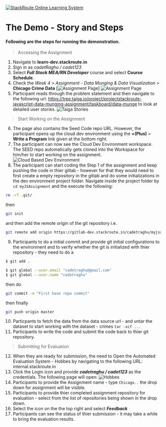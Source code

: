 [![StackRoute Online Learning System](http://stackroute.in/images/logo.jpg)](https://learn-dev.stackroute.in)
# The Demo - Story and Steps
#### Following are the steps for running the demonstration.
> Accessing the Assignment
  1. Navigate to **learn-dev.stackroute.in**
  2. Sign in as *cadetRaghu / cadet123* 
  3. Select ***Full Stack MEA/RN Developer*** course and select ****Course Schedule****.
  4. Check the *Week 4* > *Assignment - Data Munging & Data Visualization* > **Chicago Crime Data**
[![Assignment Page](https://lh5.googleusercontent.com/jQiwN0RRir8W_SwBXseokbmUw7SX9mYAUwkaeYsco7sgujx0622XRqKhN06rHOLxbIfnTN3lFqCX7Oc=w2560-h1452-rw)]
![Assignment Page](https://lh3.googleusercontent.com/GX6YtvAazu37MlJ4_zZ94yd4xiaJUg8P-6eZAhoCdcBO9Z4xzLUlrb2sCNjkyBMinIHWwHVFcEB97KM=w2560-h1452-rw)
  5. Participant reads through the problem statement and then navigate to the following url:
  https://tree.taiga.io/project/projectstackroute-javascript-data-munging-assignment/taskboard/data-munge
 to look at detailed user stories.
 ![Taiga Stories](https://lh6.googleusercontent.com/BMeTpam7hp4UP6kiVJtZPhz7BQbO0PruuL25j-ddbXGozSEBmJbXfCAiBnLensAmvPnUmID3XAUXx9k=w2560-h1452-rw)
 > Start Working on the Assignment
 6. The page also contains the Seed Code repo URL. However, the participant opens up the cloud dev environment using the ***+*****(Plus)** > **Write a Program** link given at the bottom right.
 7. The participant can now see the Cloud Dev Environment workspace. The SEED repo automatically gets cloned into the Workspace for him/her to start working on the assignment.
![Cloud Based Dev Environment](https://lh6.googleusercontent.com/5hPxl1nZWj-qF1YJcq1-fn_g1zeJufFhDGVqpaqKTgVX62mHQ6TSaOjeISDKrsKSRZ6Z4CgGBGwyePc=w2560-h1452-rw)
 8. The participant can start coding the Step 1 of the assignment and keep pushing the code in thier gitlab - however for that they would need to first create a empty repository in the gitlab and do some initializations in the dev environment project folder. Navigate inside the project folder by ```cd myJSAssignment``` and the execute the following: 
 ```sh
 rm -rf .git/
 ``` 
 then 
 ```sh 
 git init
 ``` 
 and then add the remote origin of the git repository i.e. 
 ```sh 
 git remote add origin https://gitlab-dev.stackroute.in/cadetraghu/myjsassignment.git
 ```
 9. Participants to do a initial commit and provide git initial configurations to the environment and to verify whether the git is initialized with thier repository - they need to do a
 ```sh
 $ git add .
 ````
 ```sh
 $ git global --user.email "cadetraghu@gmail.com"
 $ git global --user.name "cadetraghu"
 ```
 then do 
 ```sh
 git commit -m "First base repo commit"
 ```
 then finally 
 ```sh
 git push origin master
 ```
 10. Particpants to fetch the data from the data source url - and untar the dataset to start working with the dataset - crimes
 ```tar -xcf ...  ```
 11. Participants to write the code and submit the code back to thier git repository. 
 > Submitting for Evaluation
 12. When they are ready for submission, the need to Open the Automated Evaluation System - Hobbes by navigating to the following URL:
 internal.stackroute.in
 13. Click the Login icon and provide ***cadetraghu / cadet123*** as the credentials. The following page will open:
![Hobbes](https://lh5.googleusercontent.com/quDbDb3dbRbhi3h0mPRzZjTs7cs8ANJ99nILmTgp_4l39mjPzt1NjlFRRjfcJaX67dRgyNrOuChjV8s=w1540-h1324-rw)
 14. Participants to provide the Assignment name - type ```Chicago..``` the drop down for assignment will be visible.
 15. Participants to provide thier completed assignment repository for evaluation - select from the list of repositories being shown in the drop down.
 16. Select the icon on the the top right and select ***Feedback***
 17. Participants can see the status of thier submission - it may take a while to bring the evaluation results.
